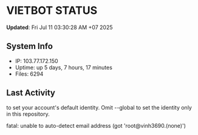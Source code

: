 # VIETBOT STATUS
**Updated**: Fri Jul 11 03:30:28 AM +07 2025

## System Info
- IP: 103.77.172.150
- Uptime: up 5 days, 7 hours, 17 minutes
- Files: 6294

## Last Activity

to set your account's default identity.
Omit --global to set the identity only in this repository.

fatal: unable to auto-detect email address (got 'root@vinh3690.(none)')
